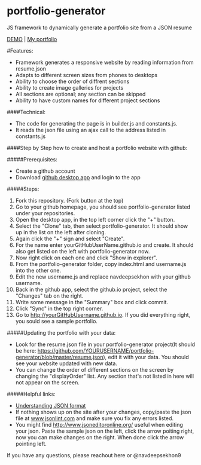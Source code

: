 # portfolio-generator
JS framework to dynamically generate a portfolio site from a JSON resume

[DEMO](http://www.navdeepsekhon.com/portfolio-generator/) | [My portfolio](www.navdeepsekhon.com)

#Features:
* Framework generates a responsive website by reading information from resume.json
* Adapts to different screen sizes from phones to desktops
* Ability to choose the order of diffrent sections
* Ability to create image galleries for projects
* All sections are optional; any section can be skipped
* Ability to have custom names for different project sections

####Technical:
* The code for generating the page is in builder.js and constants.js.
* It reads the json file using an ajax call to the address listed in constants.js


####Step by Step how to create and host a portfolio website with github:

#####Prerequisites:
* Create a github account
* Download [github desktop app](https://desktop.github.com/) and login to the app

#####Steps:
1. Fork this repository. (Fork button at the top)
2. Go to your github homepage, you should see portfolio-generator listed under your repositories.
3. Open the desktop app, in the top left corner click the "+" button.
4. Select the "Clone" tab, then select portfolio-generator. It should show up in the list on the left after cloning.
5. Again click the "+" sign and select "Create".
6. For the name enter yourGitHubUserName.github.io and create. It should also get listed on the left with portfolio-generator now.
7. Now right click on each one and click "Show in explorer".
8. From the portfolio-generator folder, copy index.html and username.js into the other one.
9. Edit the new username.js and replace navdeepsekhon with your github username.
10. Back in the github app, select the github.io project, select the "Changes" tab on the right.
11. Write some message in the "Summary" box and click commit.
12. Click "Sync" in the top right corner.
13. Go to http://yourGitHubUsername.github.io. If you did everything right, you sould see a sample portfolio.

#####Updating the portfolio with your data:
* Look for the resume.json file in your portfolio-generator project(It should be here: https://github.com/YOURUSERNAME/portfolio-generator/blob/master/resume.json), edit it with your data. You should see your website updated with new data.
* You can change the order of different sections on the screen by changing the "displayOrder" list. Any section that's not listed in here will not appear on the screen.

#####Helpful links:
* [Understanding JSON format](http://code.tutsplus.com/tutorials/understanding-json--active-8817)
* If nothing shows up on the site after your changes, copy/paste the json file at www.jsonlint.com and make sure you fix any errors listed.
* You might find http://www.jsoneditoronline.org/ useful when editing your json. Paste the sample json on the left, click the arrow poiting right, now you can make changes on the right. When done click the arrow pointing left.

If you have any questions, please reachout here or @navdeepsekhon9
